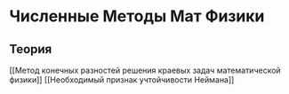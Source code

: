 # Численные Методы Мат Физики
## Теория
[[Метод конечных разностей решения краевых задач математической физики]]
[[Необходимый признак учтойчивости Неймана]]